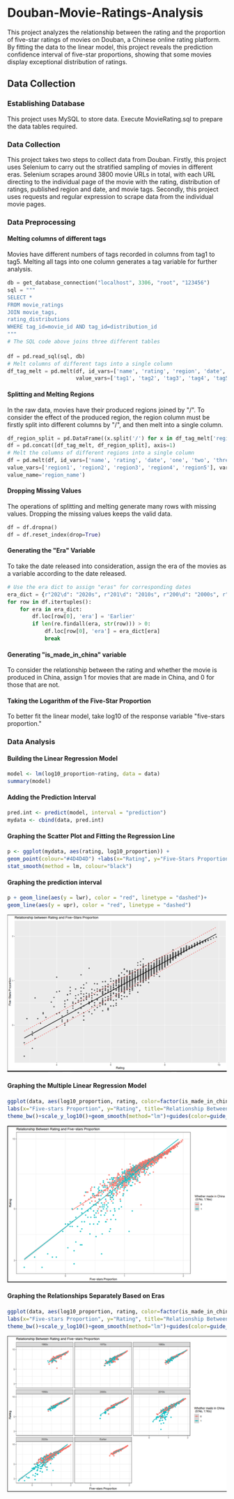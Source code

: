 # Douban-Movie-Ratings-Analysis
This project analyzes the relationship between the rating and the proportion of five-star ratings of movies on Douban, a Chinese online rating platform. By fitting the data to the linear model, this project reveals the prediction confidence interval of five-star proportions, showing that some movies display exceptional distribution of ratings.
## Data Collection
### Establishing Database
This project uses MySQL to store data. Execute MovieRating.sql to prepare the data tables required.
### Data Collection
This project takes two steps to collect data from Douban. 
Firstly, this project uses Selenium to carry out the stratified sampling of movies in different eras. Selenium scrapes around 3800 movie URLs in total, with each URL directing to the individual page of the movie with the rating, distribution of ratings, published region and date, and movie tags. Secondly, this project uses requests and regular expression to scrape data from the individual movie pages. 
### Data Preprocessing
#### Melting columns of different tags
Movies have different numbers of tags recorded in columns from tag1 to tag5. Melting all tags into one column generates a tag variable for further analysis.
```Python
db = get_database_connection("localhost", 3306, "root", "123456")
sql = """
SELECT * 
FROM movie_ratings
JOIN movie_tags, 
rating_distributions 
WHERE tag_id=movie_id AND tag_id=distribution_id
"""
# The SQL code above joins three different tables

df = pd.read_sql(sql, db)
# Melt columns of different tags into a single column
df_tag_melt = pd.melt(df, id_vars=['name', 'rating', 'region', 'date', 'one', 'two', 'three', 'four', 'five'],
                      value_vars=['tag1', 'tag2', 'tag3', 'tag4', 'tag5'], var_name="tag", value_name="tag_name")
```
#### Splitting and Melting Regions 
In the raw data, movies have their produced regions joined by "/". To consider the effect of the produced region, the region column must be firstly split into different columns by "/", and then melt into a single column.
```Python
df_region_split = pd.DataFrame((x.split('/') for x in df_tag_melt['region']), columns=['region1', 'region2', 'region3', 'region4', 'region5', 6, 7, 8, 9, 10])
df = pd.concat([df_tag_melt, df_region_split], axis=1)
# Melt the columns of different regions into a single column
df = pd.melt(df, id_vars=['name', 'rating', 'date', 'one', 'two', 'three', 'four', 'five', 'tag', 'tag_name'],
value_vars=['region1', 'region2', 'region3', 'region4', 'region5'], var_name='region',
value_name='region_name')
```
#### Dropping Missing Values
The operations of splitting and melting generate many rows with missing values. Dropping the missing values keeps the valid data. 
```Python
df = df.dropna()
df = df.reset_index(drop=True)
```
#### Generating the "Era" Variable
To take the date released into consideration, assign the era of the movies as a variable according to the date released.
```Python
# Use the era dict to assign "eras" for corresponding dates
era_dict = {r"202\d": "2020s", r"201\d": "2010s", r"200\d": "2000s", r"199\d": "1990s", r"198\d": "1980s", r"197\d": "1970s", r"196\d": "1960s"}
for row in df.itertuples():
    for era in era_dict:
        df.loc[row[0], 'era'] = 'Earlier'
        if len(re.findall(era, str(row))) > 0:
            df.loc[row[0], 'era'] = era_dict[era]
            break
```
#### Generating "is_made_in_china" variable
To consider the relationship between the rating and whether the movie is produced in China, assign 1 for movies that are made in China, and 0 for those that are not.
#### Taking the Logarithm of the Five-Star Proportion
To better fit the linear model, take log10 of the response variable "five-stars proportion."

### Data Analysis
#### Building the Linear Regression Model 
```R
model <- lm(log10_proportion~rating, data = data)
summary(model)
```
#### Adding the Prediction Interval
```R
pred.int <- predict(model, interval = "prediction")
mydata <- cbind(data, pred.int)
```
#### Graphing the Scatter Plot and Fitting the Regression Line
```R
p <- ggplot(mydata, aes(rating, log10_proportion)) +
geom_point(colour="#4D4D4D") +labs(x="Rating", y="Five-Stars Proportion", title='Relationship between Rating and Five-Stars Proportion')+
stat_smooth(method = lm, colour="black")
```

#### Graphing the prediction interval
```R
p + geom_line(aes(y = lwr), color = "red", linetype = "dashed")+
geom_line(aes(y = upr), color = "red", linetype = "dashed")
```
![image](https://github.com/oliver-2003/Douban-Movie-Ratings-Analysis/blob/main/Regression%20Models/Linear%20Model.png)

#### Graphing the Multiple Linear Regression Model
``` R
ggplot(data, aes(log10_proportion, rating, color=factor(is_made_in_china)))+geom_point()+
labs(x="Five-stars Proportion", y="Rating", title="Relationship Between Rating and Five-stars Proportion")+
theme_bw()+scale_y_log10()+geom_smooth(method="lm")+guides(color=guide_legend(title="Whether made in China \n (0:No, 1:Yes)"))
```
![image](https://github.com/oliver-2003/Douban-Movie-Ratings-Analysis/blob/main/Regression%20Models/Multiple%20Regression%20Model.png)

#### Graphing the Relationships Separately Based on Eras
```R
ggplot(data, aes(log10_proportion, rating, color=factor(is_made_in_china)))+geom_point()+
labs(x="Five-stars Proportion", y="Rating", title="Relationship Between Rating and Five-stars Proportion")+
theme_bw()+scale_y_log10()+geom_smooth(method="lm")+guides(color=guide_legend(title="Whether made in China \n (0:No, 1:Yes)"))+facet_wrap("era")
```
![image](https://github.com/oliver-2003/Douban-Movie-Ratings-Analysis/blob/main/Regression%20Models/Multiple%20Regression%20By%20Era.png)

